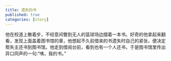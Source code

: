 ```yaml
---
title: 遗失的书
published: true
categories: [story]
---
```


他在校道上散着步，不经意间瞥到无人的篮球场边摆着一本书。好奇的他拿起来翻看，发现上面盖着图书馆的章，他想起不久前借来的书遗失时自己的紧张，便决定帮失主还书到图书馆。他走到借阅台前，看到也有一个人还书，于是图书馆里传出异口同声的一句:“咦，我的书。”

